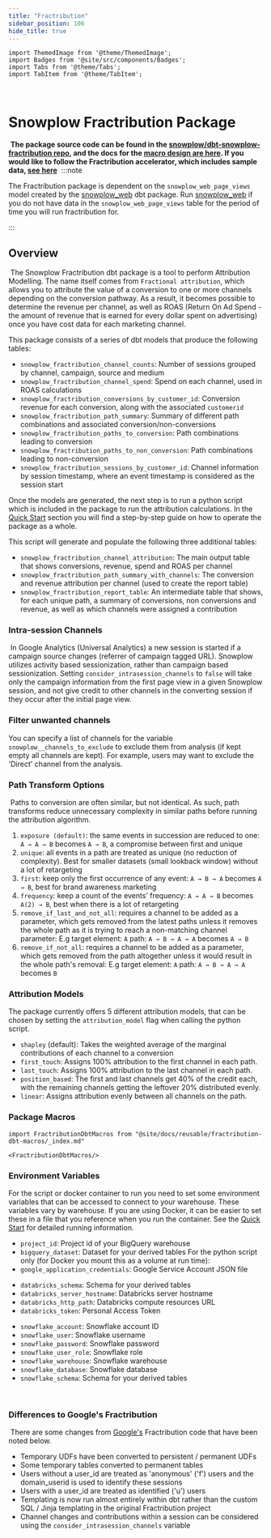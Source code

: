 ```yaml
---
title: "Fractribution"
sidebar_position: 106
hide_title: true
---
```


```mdx-code-block
import ThemedImage from '@theme/ThemedImage';
import Badges from '@site/src/components/Badges';
import Tabs from '@theme/Tabs';
import TabItem from '@theme/TabItem';
```

<Badges badgeType="dbt-package Release" pkg="fractribution"></Badges> ​<Badges badgeType="Docker Pulls" repo="snowplow/fractribution"></Badges>


# Snowplow Fractribution Package
​
**The package source code can be found in the [snowplow/dbt-snowplow-fractribution repo](https://github.com/snowplow/dbt-snowplow-fractribution), and the docs for the [macro design are here](https://snowplow.github.io/dbt-snowplow-fractribution/#/overview/snowplow_fractribution). If you would like to follow the Fractribution accelerator, which includes sample data, [see here](https://docs.snowplow.io/accelerators/snowplow-fractribution/)**
​
:::note

The Fractribution package is dependent on the `snowplow_web_page_views` model created by the [snowplow_web](/docs/modeling-your-data/modeling-your-data-with-dbt/dbt-models/dbt-web-data-model/index.md) dbt package. Run [snowplow_web](https://github.com/snowplow/dbt-snowplow-web) if you do not have data in the `snowplow_web_page_views` table for the period of time you will run fractribution for.

:::

## Overview
​
The Snowplow Fractribution dbt package is a tool to perform Attribution Modelling. The name itself comes from `Fractional attribution`, which allows you to attribute the value of a conversion to one or more channels depending on the conversion pathway. As a result, it becomes possible to determine the revenue per channel, as well as ROAS (Return On Ad Spend - the amount of revenue that is earned for every dollar spent on advertising) once you have cost data for each marketing channel.
​

This package consists of a series of dbt models that produce the following tables:

- `snowplow_fractribution_channel_counts`: Number of sessions grouped by channel, campaign, source and medium
- `snowplow_fractribution_channel_spend`: Spend on each channel, used in ROAS calculations
- `snowplow_fractribution_conversions_by_customer_id`: Conversion revenue for each conversion, along with the associated `customerid`
- `snowplow_fractribution_path_summary`: Summary of different path combinations and associated conversion/non-conversions
- `snowplow_fractribution_paths_to_conversion`: Path combinations leading to conversion
- `snowplow_fractribution_paths_to_non_conversion`: Path combinations leading to non-conversion
- `snowplow_fractribution_sessions_by_customer_id`: Channel information by session timestamp, where an event timestamp is considered as the session start
​

Once the models are generated, the next step is to run a python script which is included in the package to run the attribution calculations. In the [Quick Start](/docs/modeling-your-data/modeling-your-data-with-dbt/dbt-quickstart/index.md) section you will find a step-by-step guide on how to operate the package as a whole.

This script will generate and populate the following three additional tables:

- `snowplow_fractribution_channel_attribution`: The main output table that shows conversions, revenue, spend and ROAS per channel
- `snowplow_fractribution_path_summary_with_channels`: The conversion and revenue attribution per channel (used to create the report table)
- `snowplow_fractribution_report_table`: An intermediate table that shows, for each unique path, a summary of conversions, non conversions and revenue, as well as which channels were assigned a contribution
​
### Intra-session Channels
​
In Google Analytics (Universal Analytics) a new session is started if a campaign source changes (referrer of campaign tagged URL). Snowplow utilizes activity based sessionization, rather than campaign based sessionization. Setting `consider_intrasession_channels` to `false` will take only the campaign information from the first page view in a given Snowplow session, and not give credit to other channels in the converting session if they occur after the initial page view.

### Filter unwanted channels
You can specify a list of channels for the variable `snowplow__channels_to_exclude` to exclude them from analysis (if kept empty all channels are kept). For example, users may want to exclude the 'Direct' channel from the analysis.
​
 ### Path Transform Options
​
 Paths to conversion are often similar, but not identical. As such, path transforms reduce unnecessary complexity in similar paths before running the attribution algorithm.
​
 1. `exposure (default)`: the same events in succession are reduced to one: `A → A → B` becomes `A → B`, a compromise between first and unique
 2. `unique`: all events in a path are treated as unique (no reduction of complexity). Best for smaller datasets (small lookback window) without a lot of retargeting
 3. `first`: keep only the first occurrence of any event: `A → B → A` becomes `A → B`, best for brand awareness marketing
 4. `frequency`: keep a count of the events’ frequency: `A → A → B` becomes `A(2) → B`, best when there is a lot of retargeting
 5. `remove_if_last_and_not_all`: requires a channel to be added as a parameter, which gets removed from the latest paths unless it removes the whole path as it is trying to reach a non-matching channel parameter: E.g target element: `A` path: `A → B → A → A` becomes `A → B`
 6. `remove_if_not_all`: requires a channel to be added as a parameter, which gets removed from the path altogether unless it would result in the whole path's removal: E.g target element: `A` path: `A → B → A → A` becomes `B`
​
### Attribution Models

The package currently offers 5 different attribution models, that can be chosen by setting the `attribution_model` flag when calling the python script.

- `shapley` (default): Takes the weighted average of the marginal contributions of each channel to a conversion
- `first_touch`: Assigns 100% attribution to the first channel in each path.
- `last_touch`: Assigns 100% attribution to the last channel in each path.
- `position_based`: The first and last channels get 40% of the credit each, with the remaining channels getting the leftover 20% distributed evenly.
- `linear`: Assigns attribution evenly between all channels on the path.
​
<p align="center">
<ThemedImage
alt='Data processing model for the normalize package'
sources={{
  light: require('./images/attribution_models_light.png').default,
  dark: require('./images/attribution_models_dark.png').default
}}
/>
</p>

### Package Macros

```mdx-code-block
import FractributionDbtMacros from "@site/docs/reusable/fractribution-dbt-macros/_index.md"

<FractributionDbtMacros/>
```

### Environment Variables
For the script or docker container to run you need to set some environment variables that can be accessed to connect to your warehouse. These variables vary by warehouse. If you are using Docker, it can be easier to set these in a file that you reference when you run the container. See the [Quick Start](/docs/modeling-your-data/modeling-your-data-with-dbt/dbt-quickstart/index.md) for detailed running information.

<Tabs groupId="warehouse">
<TabItem value="bigquery" label="BigQuery" default>

- `project_id`: Project id of your BigQuery warehouse
- `bigquery_dataset`: Dataset for your derived tables
For the python script only (for Docker you mount this as a volume at run time):
- `google_application_credentials`: Google Service Account JSON file

</TabItem>
<TabItem value="databricks" label="Databricks">

- `databricks_schema`: Schema for your derived tables
- `databricks_server_hostname`: Databricks server hostname
- `databricks_http_path`: Databricks compute resources URL
- `databricks_token`: Personal Access Token

</TabItem>
<TabItem value="snowflake" label="Snowflake">

- `snowflake_account`: Snowflake account ID
- `snowflake_user`: Snowflake username
- `snowflake_password`: Snowflake password
- `snowflake_user_role`: Snowflake role
- `snowflake_warehouse`: Snowflake warehouse
- `snowflake_database`: Snowflake database
- `snowflake_schema`: Schema for your derived tables

</TabItem>
</Tabs>

​
### Differences to Google's Fractribution
​
There are some changes from [Google's](https://github.com/google/fractribution) Fractribution code that have been noted below.
​
- Temporary UDFs have been converted to persistent / permanent UDFs
- Some temporary tables converted to permanent tables
- Users without a user_id are treated as 'anonymous' ('f') users and the domain_userid is used to identify these sessions
- Users with a user_id are treated as identified ('u') users
- Templating is now run almost entirely within dbt rather than the custom SQL / Jinja templating in the original Fractribution project
- Channel changes and contributions within a session can be considered using the `consider_intrasession_channels` variable
